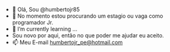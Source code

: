 - 👋 Olá, Sou @humbertojr85
- 👀 No momento estou procurando um estagio ou vaga como programador Jr.
- 🌱 I’m currently learning ...
- Sou novo por aqui, então no que poder me ajudar eu aceito.
- 📫 Meu E-mail humbertojr_pe@hotmail.com

<!---
humbertojr85/humbertojr85 is a ✨ special ✨ repository because its `README.md` (this file) appears on your GitHub profile.
You can click the Preview link to take a look at your changes.
--->
